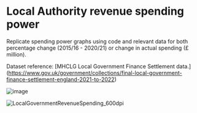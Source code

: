# Local Authority revenue spending power

Replicate spending power graphs using code and relevant data for both percentage change (2015/16 - 2020/21) or change in actual spending (£ million).

Dataset reference: [MHCLG Local Government Finance Settlement data.] (https://www.gov.uk/government/collections/final-local-government-finance-settlement-england-2021-to-2022)

![image](https://user-images.githubusercontent.com/57355504/131139114-3ae3768c-8537-400b-b12d-e968cb3abfe2.png)


![LocalGovernmentRevenueSpending_600dpi](https://user-images.githubusercontent.com/57355504/131138753-aa6bafef-38b7-4bf8-b342-7c1b3587b159.jpg)
